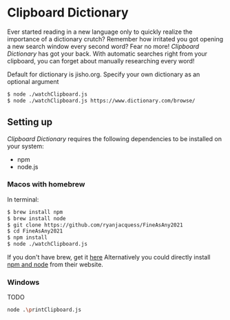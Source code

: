 # Clipboard Dictionary
Ever started reading in a new language only to quickly realize the importance of a dictionary crutch? Remember how irritated you got opening a new search window every second word?
Fear no more! *Clipboard Dictionary* has got your back. With automatic searches right from your clipboard, you can forget about manually researching every word!

Default for dictionary is jisho.org. Specify your own dictionary as an optional argument
```sh
$ node ./watchClipboard.js
$ node ./watchClipboard.js https://www.dictionary.com/browse/
```

## Setting up
*Clipboard Dictionary* requires the following dependencies to be installed on your system:
 - npm
 - node.js

### Macos with homebrew
In terminal:
```sh
$ brew install npm
$ brew install node
$ git clone https://github.com/ryanjacquess/FineAsAny2021
$ cd FineAsAny2021
$ npm install
$ node ./watchClipboard.js
```
If you don't have brew, get it [here](https://brew.sh/#install)
Alternatively you could directly install [npm and node](https://www.npmjs.com/get-npm) from their website.
### Windows
TODO
```sh
node .\printClipboard.js
```

